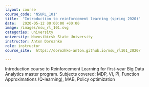 ```yaml
---
layout: course
course_code: "NSURL_101"
title:  "Introduction to reinforcement learning (spring 2020)"
date:   2020-05-12 00:00:00 +00:00
image: /images/nsu_rl_101.svg
categories: university
university: Novosibirsk State University
instructor: Anton Dorozhko
role: instructor
course_site:  https://dorozhko-anton.github.io/nsu_rl101_2020/

---
```


Introduction course to Reinforcement Learning for first-year Big Data Analytics master program.
Subjects covered: MDP, VI, PI, Function Approximations (Q-learning), MAB, Policy optimization
